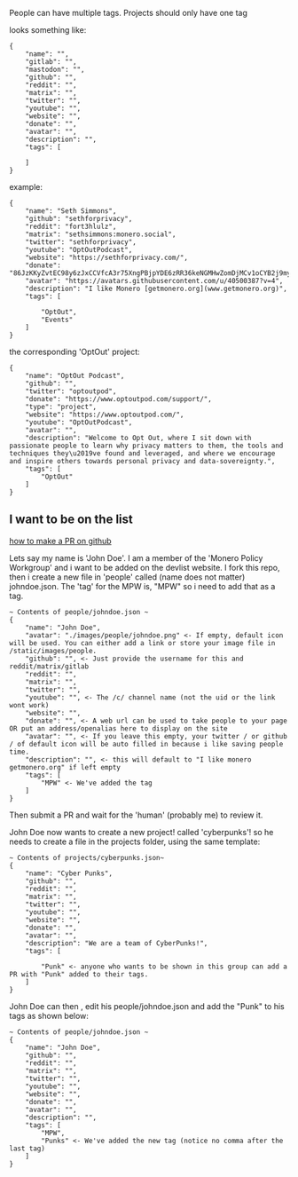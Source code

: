 People can have multiple tags.
Projects should only have one tag

looks something like:
```
{
    "name": "",
    "gitlab": "",
    "mastodon": "",
    "github": "",
    "reddit": "",
    "matrix": "",
    "twitter": "",
    "youtube": "",
    "website": "",
    "donate": "",
    "avatar": "",
    "description": "",
    "tags": [

    ]
}
```

example:

```
{
    "name": "Seth Simmons",
    "github": "sethforprivacy",
    "reddit": "fort3hlulz",
    "matrix": "sethsimmons:monero.social",
    "twitter": "sethforprivacy",
    "youtube": "OptOutPodcast",
    "website": "https://sethforprivacy.com/",
    "donate": "86JzKKyZvtEC98y6zJxCCVfcA3r75XngPBjpYDE6zRR36keNGMHwZomDjMCv1oCYB2j9myiFqEJQF3JtnhKdfX546T91eaY",
    "avatar": "https://avatars.githubusercontent.com/u/40500387?v=4",
    "description": "I like Monero [getmonero.org](www.getmonero.org)",
    "tags": [

        "OptOut",
        "Events"
    ]
}
```

the corresponding 'OptOut' project:
```
{
    "name": "OptOut Podcast",
    "github": "",
    "twitter": "optoutpod",
    "donate": "https://www.optoutpod.com/support/",
    "type": "project",
    "website": "https://www.optoutpod.com/",
    "youtube": "OptOutPodcast",
    "avatar": "",
    "description": "Welcome to Opt Out, where I sit down with passionate people to learn why privacy matters to them, the tools and techniques they\u2019ve found and leveraged, and where we encourage and inspire others towards personal privacy and data-sovereignty.",
    "tags": [
        "OptOut"
    ]
}
```

## I want to be on the list
[how to make a PR on github](https://docs.github.com/en/github/collaborating-with-pull-requests/proposing-changes-to-your-work-with-pull-requests/creating-a-pull-request)

Lets say my name is 'John Doe'. I am a member of the 'Monero Policy Workgroup' and i want to be added on the devlist website.
I fork this repo, then i create a new file in 'people' called (name does not matter) johndoe.json. The 'tag' for the MPW is, "MPW" so i need to add that as a tag.
```
~ Contents of people/johndoe.json ~
{
    "name": "John Doe",
    "avatar": "./images/people/johndoe.png" <- If empty, default icon will be used. You can either add a link or store your image file in /static/images/people.
    "github": "", <- Just provide the username for this and reddit/matrix/gitlab
    "reddit": "",
    "matrix": "",
    "twitter": "",
    "youtube": "", <- The /c/ channel name (not the uid or the link wont work)
    "website": "",
    "donate": "", <- A web url can be used to take people to your page OR put an address/openalias here to display on the site
    "avatar": "", <- If you leave this empty, your twitter / or github / of default icon will be auto filled in because i like saving people time.
    "description": "", <- this will default to "I like monero getmonero.org" if left empty
    "tags": [
        "MPW" <- We've added the tag
    ]
}

```

Then submit a PR and wait for the 'human' (probably me) to review it.

John Doe now wants to create a new project! called 'cyberpunks'! so he needs to create a file in the projects folder, using the same template:

```
~ Contents of projects/cyberpunks.json~
{
    "name": "Cyber Punks",
    "github": "",
    "reddit": "",
    "matrix": "",
    "twitter": "",
    "youtube": "",
    "website": "",
    "donate": "",
    "avatar": "",
    "description": "We are a team of CyberPunks!",
    "tags": [

        "Punk" <- anyone who wants to be shown in this group can add a PR with "Punk" added to their tags.
    ]
}
```

John Doe can then , edit his people/johndoe.json and add the "Punk" to his tags as shown below:
```
~ Contents of people/johndoe.json ~
{
    "name": "John Doe",
    "github": "",
    "reddit": "",
    "matrix": "",
    "twitter": "",
    "youtube": "",
    "website": "",
    "donate": "",
    "avatar": "",
    "description": "",
    "tags": [
        "MPW",
        "Punks" <- We've added the new tag (notice no comma after the last tag)
    ]
}
```
